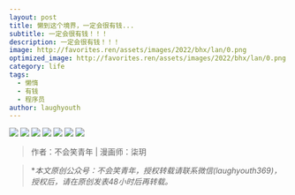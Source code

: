```yaml
---
layout: post
title: 懒到这个境界，一定会很有钱...
subtitle: 一定会很有钱！！！
description: 一定会很有钱！！！
image: http://favorites.ren/assets/images/2022/bhx/lan/0.png
optimized_image: http://favorites.ren/assets/images/2022/bhx/lan/0.png
category: life
tags:
  - 懒惰
  - 有钱
  - 程序员
author: laughyouth
---
```


![](http://favorites.ren/assets/images/2022/bhx/lan/640.jpeg)
![](http://favorites.ren/assets/images/2022/bhx/lan/640-1.jpeg)
![](http://favorites.ren/assets/images/2022/bhx/lan/640-2.jpeg)
![](http://favorites.ren/assets/images/2022/bhx/lan/640-3.jpeg)
![](http://favorites.ren/assets/images/2022/bhx/lan/640-4.jpeg)
![](http://favorites.ren/assets/images/2022/bhx/lan/640-5.jpeg)
![](http://favorites.ren/assets/images/2022/bhx/lan/640-6.jpeg)



>作者：不会笑青年 | 漫画师：柒玥

>**本文原创公众号：不会笑青年，授权转载请联系微信(laughyouth369)，授权后，请在原创发表48小时后再转载。*